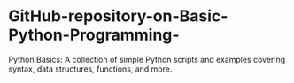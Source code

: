 # GitHub-repository-on-Basic-Python-Programming-
Python Basics: A collection of simple Python scripts and examples covering syntax, data structures, functions, and more. 
